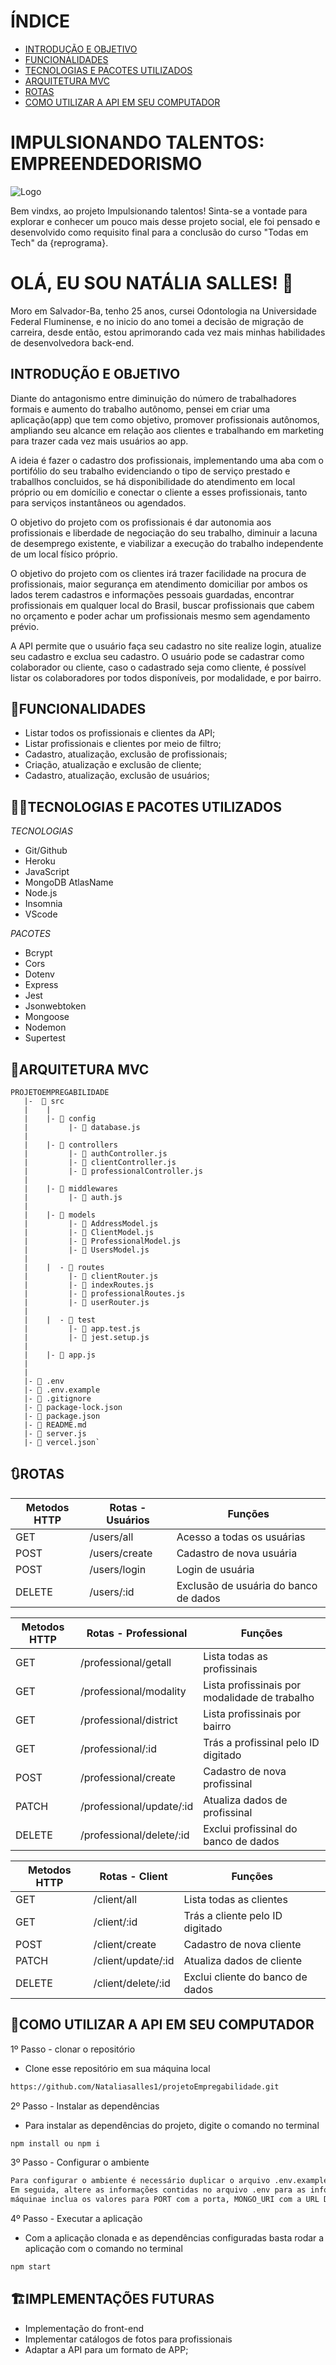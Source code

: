 # ÍNDICE

* [INTRODUÇÃO E OBJETIVO](#INTRODUÇÃO-E-OBJETIVO)
* [FUNCIONALIDADES](#FUNCIONALIDADES)
* [TECNOLOGIAS E PACOTES UTILIZADOS](#TECNOLOGIAS-E-PACOTES-UTILIZADOS)
* [ARQUITETURA MVC](#ARQUITETURA-MVC)
* [ROTAS](#ROTAS)
* [COMO UTILIZAR A API EM SEU COMPUTADOR](#COMO-UTILIZAR-A-API-EM-SEU-COMPUTADOR)



# IMPULSIONANDO TALENTOS: EMPREENDEDORISMO
![Logo](https://dropsdocotidiano.files.wordpress.com/2020/11/empreendedorismo-feminino-fecomercio-2.jpg?w=930&h=450&crop=1)

Bem vindxs, ao projeto Impulsionando talentos! 
Sinta-se a vontade para explorar e conhecer um pouco mais desse projeto social, ele foi pensado e desenvolvido como requisito final para a conclusão do curso "Todas em Tech" da {reprograma}.


# OLÁ, EU SOU NATÁLIA SALLES! 👋
Moro em Salvador-Ba, tenho 25 anos, cursei Odontologia na Universidade Federal Fluminense, e no inicio do ano tomei a 
decisão de migração de carreira, desde então, estou aprimorando cada vez mais minhas habilidades de desenvolvedora back-end.


## INTRODUÇÃO E OBJETIVO

Diante do antagonismo entre diminuição do número de trabalhadores formais e aumento
do trabalho autônomo, pensei em criar uma aplicação(app) que tem como objetivo, promover profissionais autônomos, ampliando
seu alcance em relação aos clientes e trabalhando em marketing para trazer cada vez mais usuários ao app.

A ideia é fazer o cadastro dos profissionais, implementando uma aba com o portifólio do seu trabalho evidenciando o tipo de serviço prestado e traballhos concluidos,
se há disponibilidade do atendimento em local próprio ou em domícilio e conectar o cliente a esses profissionais, tanto para serviços instantâneos ou agendados.

O objetivo do projeto com os profissionais é dar autonomia aos profissionais e liberdade de negociação do seu trabalho, diminuir a lacuna de desemprego existente, e viabilizar a execução do trabalho
independente de um local físico próprio.

O objetivo do projeto com os clientes irá trazer facilidade na procura de profissionais, maior segurança em atendimento domiciliar por ambos os lados terem
cadastros e informações pessoais guardadas, encontrar profissionais em qualquer local do Brasil, buscar profissionais que cabem no orçamento e poder achar
um profissionais mesmo sem agendamento prévio.

A API permite que o usuário faça seu cadastro no site realize login, atualize seu cadastro e exclua seu cadastro. O usuário pode se cadastrar como colaborador ou cliente,
caso o cadastrado seja como cliente, é possível listar os colaboradores por todos disponíveis, por modalidade, e por bairro.


## 🔨FUNCIONALIDADES

- Listar todos os profissionais e clientes da API;
- Listar profissionais e clientes por meio de filtro;
- Cadastro, atualização, exclusão de profissionais;
- Criação, atualização e exclusão de cliente;
- Cadastro, atualização, exclusão de usuários;


## 👨‍💻TECNOLOGIAS E PACOTES UTILIZADOS
*TECNOLOGIAS*
- Git/Github
- Heroku
- JavaScript
- MongoDB AtlasName
- Node.js
- Insomnia
- VScode

*PACOTES* 
- Bcrypt
- Cors
- Dotenv
- Express
- Jest
- Jsonwebtoken
- Mongoose
- Nodemon
- Supertest

## 📂ARQUITETURA MVC
````
PROJETOEMPREGABILIDADE 
   |-  📁 src
   |    |
   |    |- 📁 config
   |         |- 📑 database.js
   |
   |    |- 📁 controllers
   |         |- 📑 authController.js
   |         |- 📑 clientController.js
   |         |- 📑 professionalController.js   
   |
   |    |- 📁 middlewares
   |         |- 📑 auth.js
   |
   |    |- 📁 models
   |         |- 📑 AddressModel.js
   |         |- 📑 ClientModel.js
   |         |- 📑 ProfessionalModel.js
   |         |- 📑 UsersModel.js
   |     
   |    |  - 📁 routes
   |         |- 📑 clientRouter.js
   |         |- 📑 indexRoutes.js
   |         |- 📑 professionalRoutes.js
   |         |- 📑 userRouter.js
   |
   |    |  - 📁 test
   |         |- 📑 app.test.js
   |         |- 📑 jest.setup.js
   |
   |    |- 📑 app.js
   |
   |
   |- 📑 .env
   |- 📑 .env.example
   |- 📑 .gitignore
   |- 📑 package-lock.json
   |- 📑 package.json
   |- 📑 README.md
   |- 📑 server.js
   |- 📑 vercel.json`
````

## 🔃ROTAS

| Metodos HTTP|Rotas - Usuários| Funções                               
| -----------| ----------   | --------------------------------------|
| GET        |/users/all    | Acesso a todas os usuárias            |
| POST       |/users/create | Cadastro de nova usuária              |
| POST       |/users/login  | Login de usuária                      |
| DELETE     |/users/:id    | Exclusão de usuária do banco de dados |


| Metodos HTTP | Rotas - Professional   | Funções                               
| -----------  | -------------------    | ------------------------------------- 
| GET          |/professional/getall    | Lista todas as profissinais          
| GET          |/professional/modality  | Lista profissinais  por modalidade de trabalho   
| GET          |/professional/district  | Lista profissinais  por bairro        
| GET          |/professional/:id       | Trás a profissinal pelo ID digitado  
| POST         |/professional/create    | Cadastro de nova profissinal         
| PATCH        |/professional/update/:id| Atualiza dados de profissinal        
| DELETE       |/professional/delete/:id| Exclui profissinal do banco de dados 

| Metodos HTTP | Rotas - Client   | Funções                               
| -----------  | ---------------- | ------------------------------------- 
| GET          |/client/all       | Lista todas as clientes          
| GET          |/client/:id       | Trás a cliente pelo ID digitado  
| POST         |/client/create    | Cadastro de nova cliente         
| PATCH        |/client/update/:id| Atualiza dados de cliente        
| DELETE       |/client/delete/:id| Exclui cliente do banco de dados 

## 📐COMO UTILIZAR A API EM SEU COMPUTADOR

1º Passo - clonar o repositório
- Clone esse repositório em sua máquina local
```bash
https://github.com/Nataliasalles1/projetoEmpregabilidade.git
````
2º Passo - Instalar as dependências
- Para instalar as dependências do projeto, digite o comando no terminal
```bash
npm install ou npm i  
``` 
3º Passo - Configurar o ambiente
```bash
Para configurar o ambiente é necessário duplicar o arquivo .env.examplee renomea-lo somente para .env. 
Em seguida, altere as informações contidas no arquivo .env para as informações correspondentes a sua 
máquinae inclua os valores para PORT com a porta, MONGO_URI com a URL DO MongoDb e SECRET com o secret.
``` 

4º Passo - Executar a aplicação
- Com a aplicação clonada e as dependências configuradas basta rodar a aplicação com o comando no terminal
```bash
npm start
```

## 🏗️IMPLEMENTAÇÕES FUTURAS
- Implementação do front-end
- Implementar catálogos de fotos para profissionais
- Adaptar a API para um formato de APP;